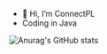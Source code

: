 - 👋 Hi, I’m ConnectPL
- Coding in Java

![Anurag's GitHub stats](https://github-readme-stats.vercel.app/api?username=ConnectPL&show_icons=true&theme=highcontrast)

